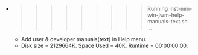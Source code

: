 * >>>>>>>>> Running inst-min-win-jwm-help-manuals-text.sh ...
  * Add user & developer manuals(text) in Help menu.
  * Disk size = 2129664K. Space Used = 40K. Runtime = 00:00:00:00.
